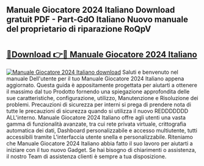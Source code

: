 ## Manuale Giocatore 2024 Italiano Download gratuit PDF - Part-GdO Italiano Nuovo manuale del proprietario di riparazione RoQpV

# <h2><a href="http://dfglf7n.blite.top/?on=Manuale+Giocatore+2024+Italiano">🔗Download 👉🔴 Manuale Giocatore 2024 Italiano</a></h2>

[![Manuale Giocatore 2024 Italiano download](https://i.imgur.com/lujVjoI.png)](http://dfglf7n.blite.top/?on=Manuale+Giocatore+2024+Italiano)
Saluti e benvenuto nel manuale Dell'utente per il tuo Manuale Giocatore 2024 Italiano appena aggiornato. Questa guida è appositamente progettata per aiutarti a ottenere il massimo dal tuo Prodotto fornendo una spiegazione approfondita delle sue caratteristiche, configurazione, utilizzo, Manutenzione e Risoluzione dei problemi. Precauzioni di sicurezza per interni si prega di prendere nota di tutte le precauzioni di sicurezza quando si utilizza il nuovo REDDDDDDD ALL'interno. Manuale Giocatore 2024 Italiano offre agli utenti una vasta gamma di funzionalità avanzate, tra cui rete privata virtuale, crittografia automatica dei dati, Dashboard personalizzabile e accesso multiutente, tutti accessibili tramite L'interfaccia utente snella e personalizzabile. Riteniamo che Manuale Giocatore 2024 Italiano abbia fatto il suo lavoro per aiutarti a iniziare con il tuo nuovo Gadget. Se hai bisogno di chiarimenti o assistenza, il nostro Team di assistenza clienti è sempre a tua disposizione.
